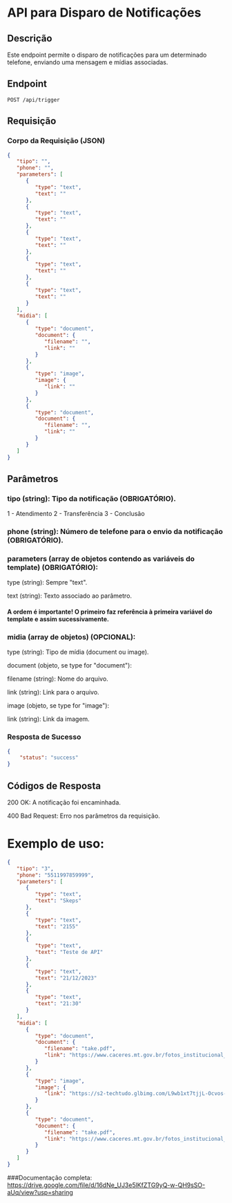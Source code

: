 # API para Disparo de Notificações

## Descrição

Este endpoint permite o disparo de notificações para um determinado telefone, enviando uma mensagem e mídias associadas.

## Endpoint

`POST /api/trigger`

## Requisição

### Corpo da Requisição (JSON)

```json
{
   "tipo": "",
   "phone": "",
   "parameters": [
      {
         "type": "text",
         "text": ""
      },
      {
         "type": "text",
         "text": ""
      },
      {
         "type": "text",
         "text": ""
      },
      {
         "type": "text",
         "text": ""
      },
      {
         "type": "text",
         "text": ""
      }
   ],
   "midia": [
      {
         "type": "document",
         "document": {
            "filename": "",
            "link": ""
         }
      },
      {
         "type": "image",
         "image": {
            "link": ""
         }
      },
      {
         "type": "document",
         "document": {
            "filename": "",
            "link": ""
         }
      }
   ]
}
```

## Parâmetros

### tipo (string): Tipo da notificação (OBRIGATÓRIO).

1 - Atendimento
2 - Transferência
3 - Conclusão


### phone (string): Número de telefone para o envio da notificação (OBRIGATÓRIO).

### parameters (array de objetos contendo as variáveis do template) (OBRIGATÓRIO):

type (string): Sempre "text".

text (string): Texto associado ao parâmetro. 

#### A ordem é importante! O primeiro faz referência à primeira variável do template e assim sucessivamente.


### midia (array de objetos) (OPCIONAL):

type (string): Tipo de mídia (document ou image).

document (objeto, se type for "document"):

filename (string): Nome do arquivo.

link (string): Link para o arquivo.

image (objeto, se type for "image"):

link (string): Link da imagem.



### Resposta de Sucesso

```json
{
	"status": "success"
}
```

## Códigos de Resposta

200 OK: A notificação foi encaminhada.

400 Bad Request: Erro nos parâmetros da requisição.


# Exemplo de uso:
```json
{
   "tipo": "3",
   "phone": "5511997859999",
   "parameters": [
      {
         "type": "text",
         "text": "Skeps"
      },
      {
         "type": "text",
         "text": "2155"
      },
      {
         "type": "text",
         "text": "Teste de API"
      },
      {
         "type": "text",
         "text": "21/12/2023"
      },
      {
         "type": "text",
         "text": "21:30"
      }
   ],
   "midia": [
      {
         "type": "document",
         "document": {
            "filename": "take.pdf",
            "link": "https://www.caceres.mt.gov.br/fotos_institucional_downloads/2.pdf"
         }
      },
      {
         "type": "image",
         "image": {
            "link": "https://s2-techtudo.glbimg.com/L9wb1xt7tjjL-Ocvos-Ju0tVmfc=/0x0:1200x800/984x0/smart/filters:strip_icc()/i.s3.glbimg.com/v1/AUTH_08fbf48bc0524877943fe86e43087e7a/internal_photos/bs/2023/q/l/TIdfl2SA6J16XZAy56Mw/canvaai.png"
         }
      },
      {
         "type": "document",
         "document": {
            "filename": "take.pdf",
            "link": "https://www.caceres.mt.gov.br/fotos_institucional_downloads/2.pdf"
         }
      }
   ]
}
```

###Documentação completa:
https://drive.google.com/file/d/16dNe_UJ3e5lKfZTG9yQ-w-QH9sSO-aUq/view?usp=sharing

